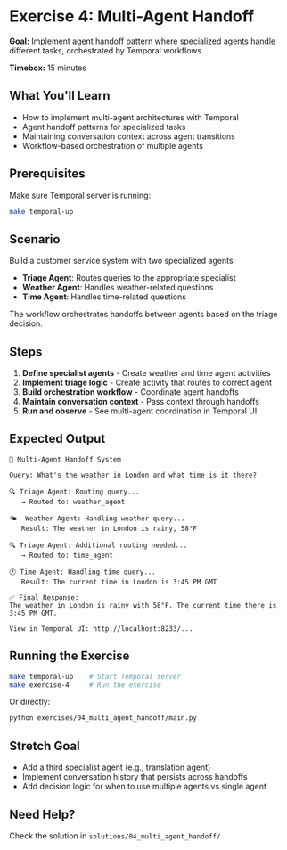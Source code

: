 # Exercise 4: Multi-Agent Handoff

**Goal:** Implement agent handoff pattern where specialized agents handle different tasks, orchestrated by Temporal workflows.

**Timebox:** 15 minutes

## What You'll Learn

- How to implement multi-agent architectures with Temporal
- Agent handoff patterns for specialized tasks
- Maintaining conversation context across agent transitions
- Workflow-based orchestration of multiple agents

## Prerequisites

Make sure Temporal server is running:

```bash
make temporal-up
```

## Scenario

Build a customer service system with two specialized agents:
- **Triage Agent**: Routes queries to the appropriate specialist
- **Weather Agent**: Handles weather-related questions
- **Time Agent**: Handles time-related questions

The workflow orchestrates handoffs between agents based on the triage decision.

## Steps

1. **Define specialist agents** - Create weather and time agent activities
2. **Implement triage logic** - Create activity that routes to correct agent
3. **Build orchestration workflow** - Coordinate agent handoffs
4. **Maintain conversation context** - Pass context through handoffs
5. **Run and observe** - See multi-agent coordination in Temporal UI

## Expected Output

```
🚀 Multi-Agent Handoff System

Query: What's the weather in London and what time is it there?

🔍 Triage Agent: Routing query...
   → Routed to: weather_agent

🌤️  Weather Agent: Handling weather query...
   Result: The weather in London is rainy, 58°F

🔍 Triage Agent: Additional routing needed...
   → Routed to: time_agent

🕐 Time Agent: Handling time query...
   Result: The current time in London is 3:45 PM GMT

✅ Final Response:
The weather in London is rainy with 58°F. The current time there is 3:45 PM GMT.

View in Temporal UI: http://localhost:8233/...
```

## Running the Exercise

```bash
make temporal-up    # Start Temporal server
make exercise-4     # Run the exercise
```

Or directly:

```bash
python exercises/04_multi_agent_handoff/main.py
```

## Stretch Goal

- Add a third specialist agent (e.g., translation agent)
- Implement conversation history that persists across handoffs
- Add decision logic for when to use multiple agents vs single agent

## Need Help?

Check the solution in `solutions/04_multi_agent_handoff/`
